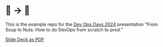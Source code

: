 # 🍲 -> 🔩

This is the example repo for the [Dev Ops Days 2024](https://devopsdays.org/events/2024-des-moines) presentation "From Soup to Nuts: How to do DevOps from scratch to prod."

[Slide Deck as PDF](./DevOpsDays-2024.pdf)
